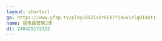 ```yaml
---
layout: shorturl
go: https://www.yfsp.tv/play/85ZIvOrEEb7?id=v1zlgOIdot1
name: 摇曳露营第2季
dt: 240425172322
---
```

